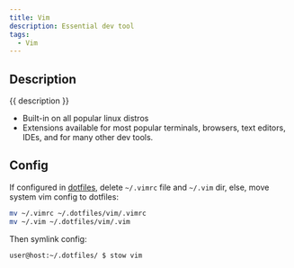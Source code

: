 ```yaml
---
title: Vim
description: Essential dev tool
tags:
  - Vim
---
```


## Description

{{ description }}

- Built-in on all popular linux distros
- Extensions available for most popular terminals, browsers, text editors, IDEs, and for many other dev tools.
  
## Config

If configured in [dotfiles](../../../dev/projects/index.md), delete `~/.vimrc` file and `~/.vim` dir, else, move system vim config to dotfiles:

```bash
mv ~/.vimrc ~/.dotfiles/vim/.vimrc 
mv ~/.vim ~/.dotfiles/vim/.vim
```

Then symlink config:

```bash
user@host:~/.dotfiles/ $ stow vim
```
